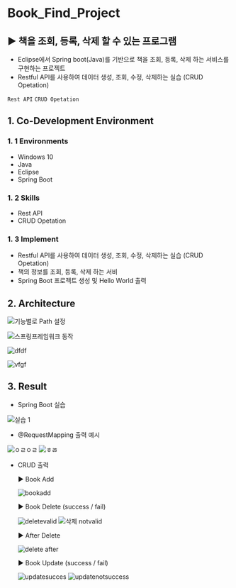 # Book_Find_Project
## ▶ 책을 조회, 등록, 삭제 할 수 있는 프로그램
 
 - Eclipse에서 Spring boot(Java)를 기반으로 책을 조회, 등록, 삭제 하는 서비스를 구현하는 프로젝트
 - Restful API를 사용하여 데이터 생성, 조회, 수정, 삭제하는 실습 (CRUD Opetation)

`Rest API` `CRUD Opetation`

## 1. Co-Development Environment   
### 1. 1 Environments
- Windows 10
- Java
- Eclipse
- Spring Boot

### 1. 2 Skills
- Rest API
- CRUD Opetation

### 1. 3 Implement
- Restful API를 사용하여 데이터 생성, 조회, 수정, 삭제하는 실습 (CRUD Opetation)
- 책의 정보를 조회, 등록, 삭제 하는 서비
- Spring Boot 프로젝트 생성 및 Hello World 출력

## 2. Architecture

![기능별로 Path 설정](https://github.com/shyang12/Book_FInd/assets/85710913/9cd9b7b9-2fdd-4700-b3b6-35029863b87a)

![스프링프레임워크 동작](https://github.com/shyang12/Book_FInd/assets/85710913/7f6e7df1-b585-4984-9a14-4e41a431fb01)

![dfdf](https://github.com/shyang12/Book_FInd/assets/85710913/52ebcb61-b71d-4622-9577-7ef01b139d58)

![vfgf](https://github.com/shyang12/Book_FInd/assets/85710913/cde1df59-ca99-43c7-bf67-33aefe897dec)

  
## 3. Result   
- Spring Boot 실습
  
![실습 1](https://github.com/shyang12/Book_FInd/assets/85710913/a4b41924-ad12-4c5e-b7d6-164023def682)

- @RequestMapping 출력 예시

![ㅇㄹㅇㄹ](https://github.com/shyang12/Book_FInd/assets/85710913/d48c1f11-853d-4def-b932-5f7b207da2a4)  ![ㅎㅀ](https://github.com/shyang12/Book_FInd/assets/85710913/eda4c74e-c24b-4ea0-97f3-c6104902ff17)


- CRUD 출력
  
  ▶ Book Add
  
  ![bookadd](https://github.com/shyang12/Book_FInd/assets/85710913/121bdd61-8803-42bc-8a3f-24f8a6e9487c)


  ▶ Book Delete (success / fail)

  ![deletevalid](https://github.com/shyang12/Book_FInd/assets/85710913/fd1a1412-8eb7-4575-ae42-c36225678974)  ![삭제 notvalid](https://github.com/shyang12/Book_FInd/assets/85710913/ffa40932-b38f-4269-a45e-f54ca4569e12)


  ▶ After Delete

  ![delete after](https://github.com/shyang12/Book_FInd/assets/85710913/7d940f87-d8bb-4825-b8bc-3695d218ca7c)


  ▶ Book Update (success / fail)

  ![updatesucces](https://github.com/shyang12/Book_FInd/assets/85710913/e47ce0fa-684c-4884-9e0e-f99661d72d26) ![updatenotsuccess](https://github.com/shyang12/Book_FInd/assets/85710913/e88e5525-2318-4562-bd8d-b668ae84738d)

